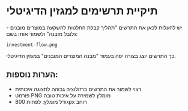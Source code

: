 # תיקיית תרשימים למגזין הדיגיטלי

יש להעלות לכאן את התרשים "תהליך קבלת החלטות להשקעה במוצרים מובנים - גלובל מובנה" ולשמור אותו בשם:

```
investment-flow.png
```

כך התרשים יוצג בצורה יפה בעמוד "מבנה המוצרים המובנים" במגזין הדיגיטלי.

## הערות נוספות:
* רצוי לשמור את התרשים ברזולוציה גבוהה לתצוגה איכותית
* פורמט PNG מומלץ לשמירה על איכות טובה
* גודל מומלץ: לפחות 800px רוחב 